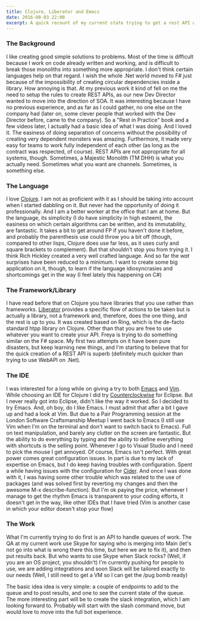 ```yaml
---
title: Clojure, Liberator and Emacs
date: 2016-08-03 22:00
excerpt: A quick recount of my current state trying to get a rest API working using Liberator.
---
```


### The Background

I like creating good simple solutions to problems. Most of the time is difficult because I work on code already written and working, and is difficult to break those monoliths into something more appropriate. I don't think certain languages help on that regard. I wish the whole .Net world moved to F# just because of the impossibility of creating circular dependencies inside a library. How annoying is that. At my previous work it kind of fell on me the need to setup the rules to create REST APIs, as our new Dev Director wanted to move into the direction of SOA. It was interesting because I have no previous experience, and as far as I could gather, no one else on the company had (later on, some clever people that worked with the Dev Director before, came to the company). So a "Rest in Practice" book and a few videos later, I actually had a basic idea of what I was doing. And I loved it. The easiness of doing separation of concerns without the possibility of creating very dependent monsters was amazing. Furthermore, it made very easy for teams to work fully independent of each other (as long as the contract was respected, of course). REST APIs are not appropriate for all systems, though. Sometimes, a Majestic Monolith (TM DHH) is what you actually need. Sometimes what you want are channels. Sometimes, is something else.

### The Language

I love [Clojure](http://clojure.org/). I am not as proficient with it as I should be taking into account when I started dabbling on it. But never had the opportunity of doing it professionally. And I am a better worker at the office that I am at home. But the language, its simplicity (I do have simplicity in high esteem), the easiness on which certain algorithms can be written, and its immutability, are fantastic. It takes a bit to get around FP if you haven't done it before, and probably the parenthesis use could throw you a bit off (though, compared to other lisps, Clojure does use far less, as it uses curly and square brackets to complement). But that shouldn't stop you from trying it. I think Rich Hickley created a very well crafted language. And so far the *wat* surprises have been reduced to a minimum. I want to create some big application on it, though, to learn if the language idiosyncrasies and shortcomings get in the way (I feel lately this happening on C#)

### The Framework/Library

I have read before that on Clojure you have libraries that you use rather than frameworks. [Liberator](http://clojure-liberator.github.io/liberator/) provides a specific flow of actions to be taken but is actually a library, not a framework and, therefore, does the one thing, and the rest is up to you. It was created based on Ring, which is the de-facto standard htpp library on Clojure. Other than that you are free to use whatever you want to create your API. Freya is trying to do something similar on the F# space. My first two attempts on it have been pure disasters, but keep learning new things, and I'm starting to believe that for the quick creation of a REST API is superb (definitely much quicker than trying to use WebAPI on .Net).

### The IDE

I was interested for a long while on giving a try to both [Emacs](https://www.gnu.org/software/emacs/) and [Vim](http://www.vim.org/). While choosing an IDE for Clojure I did try [Counterclockwise](http://doc.ccw-ide.org/) for Eclipse. But I never really got into Eclipse, didn't like the way it worked. So I decided to try Emacs. And, oh boy, do I like Emacs. I must admit that after a bit I gave up and had a look at Vim. But due to a Pair Programming session at the London Software Craftsmanship Meetup I went back to Emacs (I still use Vim when I'm on the terminal and don't want to switch back to Emacs). Full on text manipulation, and barely any clutter on the screen are fantastic. But the ability to do everything by typing and the ability to define everything with shortcuts is the selling point. Whenever I go to Visual Studio and I need to pick the mouse I get annoyed. Of course, Emacs isn't perfect. With great power comes great configuration issues. In part is due to my lack of expertise on Emacs, but I do keep having troubles with configuration. Spent a while having issues with the configuration for [Cider](https://cider.readthedocs.io/en/latest/). And once I was done with it, I was having some other trouble which was related to the use of packages (and was solved first by reverting my changes and then the awesome M-x describe-function). But I'm ok paying the price, whenever I manage to get the rhythm Emacs is transparent to your coding efforts, it doesn't get in the way, like other IDEs that I have tried (Vim is another case in which your editor doesn't stop your flow)


### The Work

What I'm currently trying to do first is an API to handle queues of work. The QA at my current work use Skype for saying who is merging into Main (let's not go into what is wrong there this time, but here we are to fix it), and then put results back. But who wants to use Skype when Slack rocks? (Well, if you are an OS project, you shouldn't) I'm currently pushing for people to use, we are adding integrations and soon Slack will be tailored exactly to our needs (Well, I still need to get a VM so I can get the /pug bomb ready)

The basic idea idea is very simple: a couple of endpoints to add to the queue and to post results, and one to see the current state of the queue. The more interesting part will be to create the slack integration, which I am looking forward to. Probably will start with the slash command move, but would love to move into the full bot experience.
